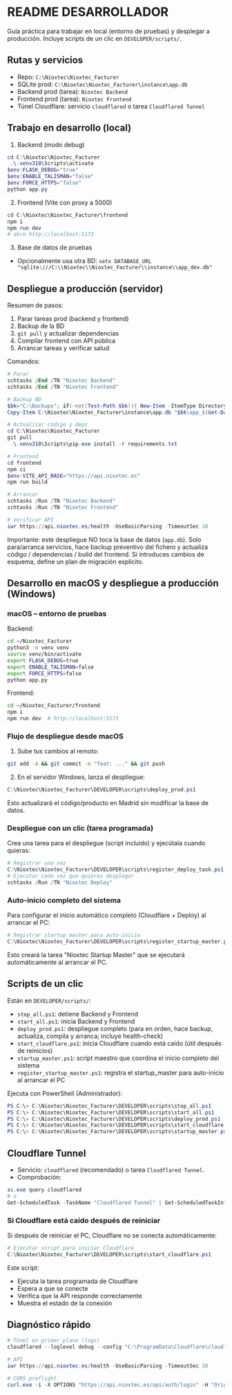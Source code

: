 # README DESARROLLADOR

Guía práctica para trabajar en local (entorno de pruebas) y desplegar a producción. Incluye scripts de un clic en `DEVELOPER/scripts/`.

## Rutas y servicios
- Repo: `C:\Nioxtec\Nioxtec_Facturer`
- SQLite prod: `C:\Nioxtec\Nioxtec_Facturer\instance\app.db`
- Backend prod (tarea): `Nioxtec Backend`
- Frontend prod (tarea): `Nioxtec Frontend`
- Túnel Cloudflare: servicio `cloudflared` o tarea `Cloudflared Tunnel`

## Trabajo en desarrollo (local)

1) Backend (modo debug)
```powershell
cd C:\Nioxtec\Nioxtec_Facturer
 .\.venv310\Scripts\activate
$env:FLASK_DEBUG="true"
$env:ENABLE_TALISMAN="false"
$env:FORCE_HTTPS="false"
python app.py
```

2) Frontend (Vite con proxy a 5000)
```powershell
cd C:\Nioxtec\Nioxtec_Facturer\frontend
npm i
npm run dev
# abre http://localhost:5173
```

3) Base de datos de pruebas
- Opcionalmente usa otra BD: `setx DATABASE_URL "sqlite:///C:\\Nioxtec\\Nioxtec_Facturer\\instance\\app_dev.db"`

## Despliegue a producción (servidor)

Resumen de pasos:
1. Parar tareas prod (backend y frontend)
2. Backup de la BD
3. `git pull` y actualizar dependencias
4. Compilar frontend con API pública
5. Arrancar tareas y verificar salud

Comandos:
```powershell
# Parar
schtasks /End /TN "Nioxtec Backend"
schtasks /End /TN "Nioxtec Frontend"

# Backup BD
$bk="C:\Backups"; if(-not(Test-Path $bk)){ New-Item -ItemType Directory -Path $bk | Out-Null }
Copy-Item C:\Nioxtec\Nioxtec_Facturer\instance\app.db "$bk\app_$(Get-Date -Format yyyyMMdd_HHmm).db"

# Actualizar código y deps
cd C:\Nioxtec\Nioxtec_Facturer
git pull
 .\.venv310\Scripts\pip.exe install -r requirements.txt

# Frontend
cd frontend
npm ci
$env:VITE_API_BASE="https://api.nioxtec.es"
npm run build

# Arrancar
schtasks /Run /TN "Nioxtec Backend"
schtasks /Run /TN "Nioxtec Frontend"

# Verificar API
iwr https://api.nioxtec.es/health -UseBasicParsing -TimeoutSec 10
```

Importante: este despliegue NO toca la base de datos (`app.db`). Solo para/arranca servicios, hace backup preventivo del fichero y actualiza código / dependencias / build del frontend. Si introduces cambios de esquema, define un plan de migración explícito.

## Desarrollo en macOS y despliegue a producción (Windows)

### macOS – entorno de pruebas
Backend:
```bash
cd ~/Nioxtec_Facturer
python3 -m venv venv
source venv/bin/activate
export FLASK_DEBUG=true
export ENABLE_TALISMAN=false
export FORCE_HTTPS=false
python app.py
```

Frontend:
```bash
cd ~/Nioxtec_Facturer/frontend
npm i
npm run dev  # http://localhost:5173
```

### Flujo de despliegue desde macOS
1. Sube tus cambios al remoto:
```bash
git add -A && git commit -m "feat: ..." && git push
```
2. En el servidor Windows, lanza el despliegue:
```powershell
C:\Nioxtec\Nioxtec_Facturer\DEVELOPER\scripts\deploy_prod.ps1
```
Esto actualizará el código/producto en Madrid sin modificar la base de datos.

### Despliegue con un clic (tarea programada)
Crea una tarea para el despliegue (script incluido) y ejecútala cuando quieras:
```powershell
# Registrar una vez
C:\Nioxtec\Nioxtec_Facturer\DEVELOPER\scripts\register_deploy_task.ps1
# Ejecutar cada vez que quieras desplegar
schtasks /Run /TN "Nioxtec Deploy"
```

### Auto-inicio completo del sistema
Para configurar el inicio automático completo (Cloudflare + Deploy) al arrancar el PC:
```powershell
# Registrar startup master para auto-inicio
C:\Nioxtec\Nioxtec_Facturer\DEVELOPER\scripts\register_startup_master.ps1
```
Esto creará la tarea "Nioxtec Startup Master" que se ejecutará automáticamente al arrancar el PC.

## Scripts de un clic

Están en `DEVELOPER/scripts/`:

- `stop_all.ps1`: detiene Backend y Frontend
- `start_all.ps1`: inicia Backend y Frontend
- `deploy_prod.ps1`: despliegue completo (para en orden, hace backup, actualiza, compila y arranca; incluye health-check)
- `start_cloudflare.ps1`: inicia Cloudflare cuando está caído (útil después de reinicios)
- `startup_master.ps1`: script maestro que coordina el inicio completo del sistema
- `register_startup_master.ps1`: registra el startup_master para auto-inicio al arrancar el PC

Ejecuta con PowerShell (Administrador):
```powershell
PS C:\> C:\Nioxtec\Nioxtec_Facturer\DEVELOPER\scripts\stop_all.ps1
PS C:\> C:\Nioxtec\Nioxtec_Facturer\DEVELOPER\scripts\start_all.ps1
PS C:\> C:\Nioxtec\Nioxtec_Facturer\DEVELOPER\scripts\deploy_prod.ps1
PS C:\> C:\Nioxtec\Nioxtec_Facturer\DEVELOPER\scripts\start_cloudflare.ps1
PS C:\> C:\Nioxtec\Nioxtec_Facturer\DEVELOPER\scripts\startup_master.ps1
```

## Cloudflare Tunnel

- Servicio: `cloudflared` (recomendado) o tarea `Cloudflared Tunnel`.
- Comprobación:
```powershell
sc.exe query cloudflared
# o
Get-ScheduledTask -TaskName "Cloudflared Tunnel" | Get-ScheduledTaskInfo
```

### Si Cloudflare está caído después de reiniciar

Si después de reiniciar el PC, Cloudflare no se conecta automáticamente:

```powershell
# Ejecutar script para iniciar Cloudflare
C:\Nioxtec\Nioxtec_Facturer\DEVELOPER\scripts\start_cloudflare.ps1
```

Este script:
- Ejecuta la tarea programada de Cloudflare
- Espera a que se conecte
- Verifica que la API responde correctamente
- Muestra el estado de la conexión

## Diagnóstico rápido
```powershell
# Túnel en primer plano (logs)
cloudflared --loglevel debug --config "C:\ProgramData\Cloudflare\cloudflared\config.yml" tunnel run 478db0c4-6db4-4094-9896-52622211f7c1

# API
iwr https://api.nioxtec.es/health -UseBasicParsing -TimeoutSec 10

# CORS preflight
curl.exe -i -X OPTIONS "https://api.nioxtec.es/api/auth/login" -H "Origin: https://app.nioxtec.es" -H "Access-Control-Request-Method: POST" -H "Access-Control-Request-Headers: content-type,authorization"
```



